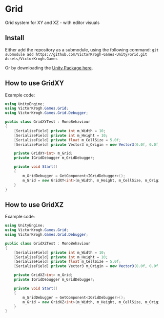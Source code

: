 # Grid
Grid system for XY and XZ - with editor visuals

## Install
Either add the repository as a submodule, using the following command:
`git submodule add https://github.com/VictorKrogh-Games-Unity/Grid.git Assets/VictorKrogh.Games`

Or by downloading the [Unity Package here](https://github.com/VictorKrogh-Games-Unity/Grid/releases/tag/1.0).

## How to use GridXY
Example code:
```csharp
using UnityEngine;
using VictorKrogh.Games.Grid;
using VictorKrogh.Games.Grid.Debugger;

public class GridXYTest : MonoBehaviour
{
    [SerializeField] private int m_Width = 10;
    [SerializeField] private int m_Height = 10;
    [SerializeField] private float m_CellSize = 5.0f;
    [SerializeField] private Vector3 m_Origin = new Vector3(0.0f, 0.0f, 0.0f);

    private GridXY<int> m_Grid;
    private IGridDebugger m_GridDebugger;

    private void Start()
    {
        m_GridDebugger = GetComponent<IGridDebugger>();
        m_Grid = new GridXY<int>(m_Width, m_Height, m_CellSize, m_Origin, m_GridDebugger);
    }
}

```

## How to use GridXZ
Example code:
```csharp
using UnityEngine;
using VictorKrogh.Games.Grid;
using VictorKrogh.Games.Grid.Debugger;

public class GridXZTest : MonoBehaviour
{
    [SerializeField] private int m_Width = 10;
    [SerializeField] private int m_Height = 10;
    [SerializeField] private float m_CellSize = 5.0f;
    [SerializeField] private Vector3 m_Origin = new Vector3(0.0f, 0.0f, 0.0f);

    private GridXZ<int> m_Grid;
    private IGridDebugger m_GridDebugger;

    private void Start()
    {
        m_GridDebugger = GetComponent<IGridDebugger>();
        m_Grid = new GridXZ<int>(m_Width, m_Height, m_CellSize, m_Origin, m_GridDebugger);
    }
}
```

